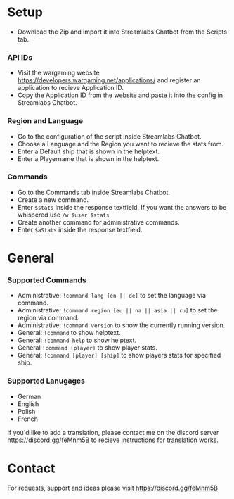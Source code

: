 # Setup
- Download the Zip and import it into Streamlabs Chatbot from the Scripts tab.

### API IDs
- Visit the wargaming website https://developers.wargaming.net/applications/ and register an application to recieve Application ID.
- Copy the Application ID from the website and paste it into the config in Streamlabs Chatbot.

### Region and Language
- Go to the configuration of the script inside Streamlabs Chatbot.
- Choose a Language and the Region you want to recieve the stats from.
- Enter a Default ship that is shown in the helptext.
- Enter a Playername that is shown in the helptext.

### Commands
- Go to the Commands tab inside Streamlabs Chatbot.
- Create a new command.
- Enter `$stats` inside the response textfield. If you want the answers to be whispered use `/w $user $stats`
- Create another command for administrative commands.
- Enter `$aStats` inside the response textfield.

# General

### Supported Commands
- Administrative: `!command lang [en || de]` to set the language via command.
- Administrative: `!command region [eu || na || asia || ru]` to set the region via command.
- Administrative: `!command version` to show the currently running version.
- General: `!command` to show helptext.
- General: `!command help` to show helptext.
- General `!command [player]` to show player stats.
- General: `!command [player] [ship]` to show players stats for specified ship.

### Supported Lanugages
- German
- English
- Polish
- French

If you'd like to add a translation, please contact me on the discord server https://discord.gg/feMnm5B to recieve instructions for translation works.

# Contact
For requests, support and ideas please visit https://discord.gg/feMnm5B
